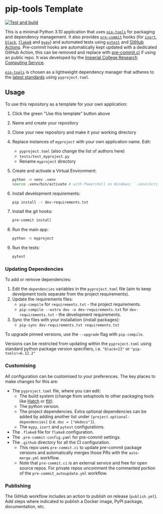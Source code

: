 # pip-tools Template

[![Test and build](https://github.com/ImperialCollegeLondon/pip-tools-template/actions/workflows/ci.yml/badge.svg)](https://github.com/ImperialCollegeLondon/pip-tools-template/actions/workflows/ci.yml)

This is a minimal Python 3.10 application that uses [`pip-tools`] for packaging and dependency management. It also provides [`pre-commit`](https://pre-commit.com/) hooks (for [`isort`](https://pycqa.github.io/isort/), [`black`](https://black.readthedocs.io/en/stable/), [`flake8`](https://flake8.pycqa.org/en/latest/) and [`mypy`](https://mypy.readthedocs.io/en/stable/)) and automated tests using [`pytest`](https://pytest.org/) and [GitHub Actions](https://github.com/features/actions). Pre-commit hooks are automatically kept updated with a dedicated GitHub Action, this can be removed and replace with [pre-commit.ci](https://pre-commit.ci) if using an public repo. It was developed by the [Imperial College Research Computing Service](https://www.imperial.ac.uk/admin-services/ict/self-service/research-support/rcs/).

[`pip-tools`] is chosen as a lightweight dependency manager that adheres to the [latest standards](https://peps.python.org/pep-0621/) using `pyproject.toml`.

## Usage

To use this repository as a template for your own application:

1. Click the green "Use this template" button above
2. Name and create your repository
3. Clone your new repository and make it your working directory
4. Replace instances of `myproject` with your own application name. Edit:
   - `pyproject.toml` (also change the list of authors here)
   - `tests/test_myproject.py`
   - Rename `myproject` directory
5. Create and activate a Virtual Environment:

   ```bash
   python -m venv .venv
   source .venv/bin/activate # with Powershell on Windows: `.venv\Scripts\Activate.ps1`
   ```

6. Install development requirements:

   ```bash
   pip install -r dev-requirements.txt
   ```

7. Install the git hooks:

   ```bash
   pre-commit install
   ```

8. Run the main app:

   ```bash
   python -m myproject
   ```

9. Run the tests:

   ```bash
   pytest
   ```

### Updating Dependencies

To add or remove dependencies:

1. Edit the `dependencies` variables in the `pyproject.toml` file (aim to keep develpment tools separate from the project requirements).
2. Update the requirements files:
   - `pip-compile` for `requirements.txt` - the project requirements.
   - `pip-compile --extra dev -o dev-requirements.txt` for `dev-requirements.txt` - the development requirements.
3. Sync the files with your installation (install packages):
   - `pip-sync dev-requirements.txt requirements.txt`

To upgrade pinned versions, use the `--upgrade` flag with `pip-compile`.

Versions can be restricted from updating within the `pyproject.toml` using standard python package version specifiers, i.e. `"black<23"` or `"pip-tools!=6.12.2"`

### Customising

All configuration can be customised to your preferences. The key places to make changes
for this are:

- The `pyproject.toml` file, where you can edit:
  - The build system (change from setuptools to other packaging tools like [Hatch](https://hatch.pypa.io/) or [flit](https://flit.pypa.io/)).
  - The python version.
  - The project dependencies. Extra optional dependencies can be added by adding another list under `[project.optional-dependencies]` (i.e. `doc = ["mkdocs"]`).
  - The `mypy`, `isort` and `pytest` configurations.
- The `.flake8` file for `flake8` configuration.
- The `.pre-commit-config.yaml` for pre-commit settings.
- The `.github` directory for all the CI configuration.
  - This repo uses `pre-commit.ci` to update pre-commit package versions and automatically merges those PRs with the `auto-merge.yml` workflow.
  - Note that `pre-commit.ci` is an external service and free for open source repos. For private repos uncomment the commented portion of the `pre-commit_autoupdate.yml` workflow.

[`pip-tools`]: https://pip-tools.readthedocs.io/en/latest/


### Publishing

The GitHub workflow includes an action to publish on release (`publish.yml`). Add steps where indicated to publish a Docker image, PyPI package, documentation, etc.